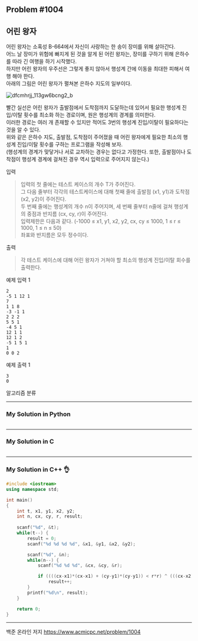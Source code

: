## Problem #1004
## 어린 왕자

어린 왕자는 소혹성 B-664에서 자신이 사랑하는 한 송이 장미를 위해 살아간다.\
어느 날 장미가 위험에 빠지게 된 것을 알게 된 어린 왕자는, 장미를 구하기 위해 은하수를 따라 긴 여행을 하기 시작했다.\
하지만 어린 왕자의 우주선은 그렇게 좋지 않아서 행성계 간에 이동을 최대한 피해서 여행 해야 한다.\
아래의 그림은 어린 왕자가 펼쳐본 은하수 지도의 일부이다.

![dfcmhrjj_113gw6bcng2_b](https://user-images.githubusercontent.com/40349353/42150033-6cccf2ee-7e13-11e8-915e-b20254a56de7.gif)

빨간 실선은 어린 왕자가 출발점에서 도착점까지 도달하는데 있어서 필요한 행성계 진입/이탈 횟수를 최소화 하는 경로이며, 원은 행성계의 경계를 의미한다.\
이러한 경로는 여러 개 존재할 수 있지만 적어도 3번의 행성계 진입/이탈이 필요하다는 것을 알 수 있다.\
위와 같은 은하수 지도, 출발점, 도착점이 주어졌을 때 어린 왕자에게 필요한 최소의 행성계 진입/이탈 횟수를 구하는 프로그램을 작성해 보자.\
(행성계의 경계가 맞닿거나 서로 교차하는 경우는 없다고 가정한다. 또한, 출발점이나 도착점이 행성계 경계에 걸쳐진 경우 역시 입력으로 주어지지 않는다.)

입력
> 입력의 첫 줄에는 테스트 케이스의 개수 T가 주어진다.\
> 그 다음 줄부터 각각의 테스트케이스에 대해 첫째 줄에 출발점 (x1, y1)과 도착점 (x2, y2)이 주어진다.\
> 두 번째 줄에는 행성계의 개수 n이 주어지며, 세 번째 줄부터 n줄에 걸쳐 행성계의 중점과 반지름 (cx, cy, r)이 주어진다.\
> 입력제한은 다음과 같다. (-1000 ≤ x1, y1, x2, y2, cx, cy ≤ 1000, 1 ≤ r ≤ 1000, 1 ≤ n ≤ 50)\
> 좌표와 반지름은 모두 정수이다.

출력
> 각 테스트 케이스에 대해 어린 왕자가 거쳐야 할 최소의 행성계 진입/이탈 회수를 출력한다.

예제 입력 1
```
2
-5 1 12 1
7
1 1 8
-3 -1 1
2 2 2
5 5 1
-4 5 1
12 1 1
12 1 2
-5 1 5 1
1
0 0 2
```

예제 출력 1
```
3
0
```

알고리즘 분류
> 

***
### My Solution in Python
```python
```
***
### My Solution in C
```c
```
***
### My Solution in C++ :ok_hand:
```c++
#include <iostream>
using namespace std;

int main()
{
    int t, x1, y1, x2, y2;
    int n, cx, cy, r, result;
	
    scanf("%d", &t);
    while(t--) {
        result = 0;
        scanf("%d %d %d %d", &x1, &y1, &x2, &y2);

        scanf("%d", &n);
        while(n--) {
            scanf("%d %d %d", &cx, &cy, &r);

            if ((((cx-x1)*(cx-x1) + (cy-y1)*(cy-y1)) < r*r) ^ (((cx-x2)*(cx-x2) + (cy-y2)*(cy-y2)) < r*r))
                result++;
        }
        printf("%d\n", result);
    }

    return 0;
}
```
***
백준 온라인 저지 https://www.acmicpc.net/problem/1004
